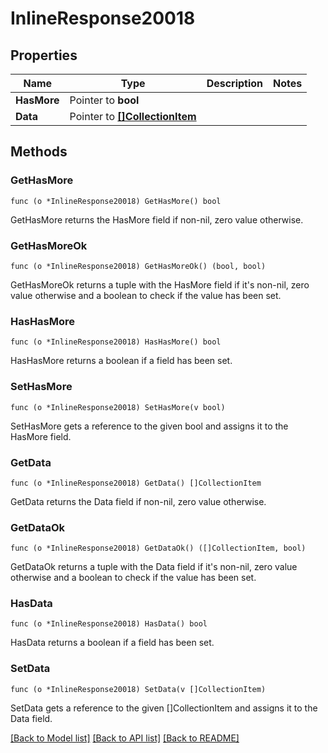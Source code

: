 # InlineResponse20018

## Properties

Name | Type | Description | Notes
------------ | ------------- | ------------- | -------------
**HasMore** | Pointer to **bool** |  | 
**Data** | Pointer to [**[]CollectionItem**](CollectionItem.md) |  | 

## Methods

### GetHasMore

`func (o *InlineResponse20018) GetHasMore() bool`

GetHasMore returns the HasMore field if non-nil, zero value otherwise.

### GetHasMoreOk

`func (o *InlineResponse20018) GetHasMoreOk() (bool, bool)`

GetHasMoreOk returns a tuple with the HasMore field if it's non-nil, zero value otherwise
and a boolean to check if the value has been set.

### HasHasMore

`func (o *InlineResponse20018) HasHasMore() bool`

HasHasMore returns a boolean if a field has been set.

### SetHasMore

`func (o *InlineResponse20018) SetHasMore(v bool)`

SetHasMore gets a reference to the given bool and assigns it to the HasMore field.

### GetData

`func (o *InlineResponse20018) GetData() []CollectionItem`

GetData returns the Data field if non-nil, zero value otherwise.

### GetDataOk

`func (o *InlineResponse20018) GetDataOk() ([]CollectionItem, bool)`

GetDataOk returns a tuple with the Data field if it's non-nil, zero value otherwise
and a boolean to check if the value has been set.

### HasData

`func (o *InlineResponse20018) HasData() bool`

HasData returns a boolean if a field has been set.

### SetData

`func (o *InlineResponse20018) SetData(v []CollectionItem)`

SetData gets a reference to the given []CollectionItem and assigns it to the Data field.


[[Back to Model list]](../README.md#documentation-for-models) [[Back to API list]](../README.md#documentation-for-api-endpoints) [[Back to README]](../README.md)



